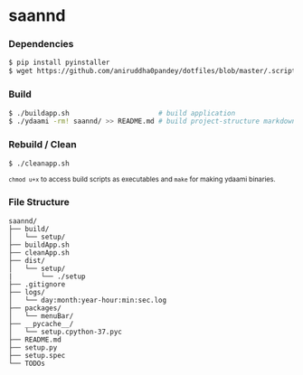 # saannd 

### Dependencies
```bash
$ pip install pyinstaller
$ wget https://github.com/aniruddha0pandey/dotfiles/blob/master/.scripts/ydaami.c
```
### Build
```bash
$ ./buildapp.sh                      # build application
$ ./ydaami -rm! saannd/ >> README.md # build project-structure markdown
```
### Rebuild / Clean
```bash
$ ./cleanapp.sh
```  
<sub><code>chmod u+x</code> to access build scripts as executables and <code>make</code> for making ydaami binaries.</sub>
  
### File Structure
```
saannd/
├── build/
│   └── setup/
├── buildApp.sh
├── cleanApp.sh
├── dist/
│   └── setup/
|       └── ./setup
├── .gitignore
├── logs/
│   └── day:month:year-hour:min:sec.log
├── packages/
│   └── menuBar/
├── __pycache__/
│   └── setup.cpython-37.pyc
├── README.md
├── setup.py
├── setup.spec
└── TODOs
```
